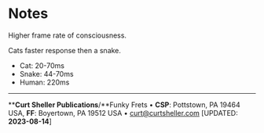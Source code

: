 # Notes

Higher frame rate of consciousness.

Cats faster response then a snake.

- Cat: 20-70ms
- Snake: 44-70ms
- Human: 220ms

----
****Curt Sheller Publications**/**Funky Frets • **CSP**: Pottstown, PA 19464 USA, **FF**: Boyertown, PA 19512 USA • [curt@curtsheller.com](mailto:curt@curtsheller.com) [UPDATED: **2023-08-14**]
